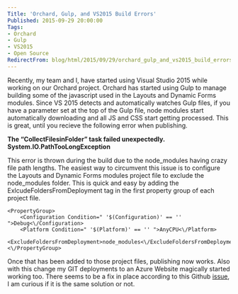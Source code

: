 ```yaml
---
Title: 'Orchard, Gulp, and VS2015 Build Errors'
Published: 2015-09-29 20:00:00
Tags:
- Orchard
- Gulp
- VS2015
- Open Source
RedirectFrom: blog/html/2015/09/29/orchard_gulp_and_vs2015_build_errors.html
---
```


Recently, my team and I, have started using Visual Studio 2015 while working on our Orchard project. Orchard has started using Gulp to manage building some of the javascript used in the Layouts and Dynamic Forms modules. Since VS 2015 detects and automatically watches Gulp files, if you have a parameter set at the top of the Gulp file, node modules start automatically downloading and all JS
and CSS start getting processed. This is great, until you recieve the following error when publishing.

**The “CollectFilesinFolder” task failed unexpectedly. System.IO.PathTooLongException**

This error is thrown during the build due to the node\_modules having crazy file path lengths. The easiest way to circumvent this issue is to configure the Layouts and Dynamic Forms modules project file to exclude the node\_modules folder.  This is quick and easy by adding the ExlcudeFoldersFromDeployment tag in the first property group of each project file.

```
<PropertyGroup>
    <Configuration Condition=" '$(Configuration)' == '' ">Debug<\/Configuration>
    <Platform Condition=" '$(Platform)' == '' ">AnyCPU<\/Platform>
    <ExcludeFoldersFromDeployment>node_modules<\/ExcludeFoldersFromDeployment>
<\/PropertyGroup>
```

Once that has been added to those project files, publishing now works. Also with this change my GIT deployments to an Azure Website magically started working too. There seems to be a fix in place according to this Github [issue](https://github.com/OrchardCMS/Orchard/issues/5649), I am curious if it is the same solution or not.